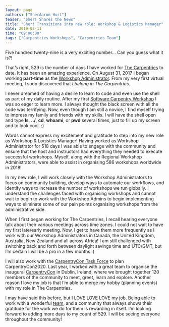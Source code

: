 ```yaml
---
layout: page
authors: ["SherAaron Hurt"]
teaser: "Sher! Shares the News"
title: "Sher! Transitions into new role: Workshop & Logistics Manager"
date: 2019-02-11
time: "09:00:00"
tags: ["Carpentries Workshops", "Carpentries Team"]
---
```


Five hundred twenty-nine is a very exciting number... Can you guess what it is?! 

That’s right, 529 is the number of days I have worked for [The Carpentries](https://www.carpentries.org/) to date. It has been an amazing experience. On August 31, 2017 I began working **part-time** as the [Workshop Administrator](https://datacarpentry.org/blog/2017/09/announce-sheraaron). From my very first virtual meeting, I soon discovered that *I belong in The Carpentries*. 

I never dreamed of having a desire to learn to code and even use the shell as part of my daily routine. After my first [Software Carpentry Workshop](https://umswc.github.io/2017-10-16-umswc/) I was so eager to learn more. I always thought the black screen with all the code was terrifying. Now, even though I am still a novice, I find myself trying to impress my family and friends with my skills. I will have the shell open and type __ls__, __../__, __cd__, __whoami__, or __pwd__ several times,  just to fill up my screen and to look cool. :) 

Words cannot express my excitement and gratitude to step into my new role as Workshop & Logistics Manager! Having worked as Workshop Administrator for 518 days I was able to engage with the community and ensure that the host and instructors had everything they needed to execute successful workshops.  Myself, along with the Regional Workshop Administrators, were able to assist in organising 586 workshops worldwide in 2018! 

In my new role, I will work closely with the Workshop Administrators to focus on community building, develop ways to automate our workflows, and identify ways to increase the number of workshops we run globally. I understand the challenges faced with organising workshops and cannot wait to begin to work with the Workshop Admins to begin implementing ways to eliminate some of our pain points organising workshops from the administrative side. 

When I first began working for The Carpentries, I recall hearing everyone talk about their various meetings across time zones. I could not wait to have my first late/early meeting. Now, I get to have them more frequently as I work with our Workshop Administrators in Canada, the United Kingdom, Australia, New Zealand and all across Africa! I am still challenged with switching back and forth between daylight savings time and UTC/GMT, but I’m certain I will be a pro in a few months :) 

I will also work with the [CarpentryCon Task Force](https://carpentries.org/carp-con-tf/) to plan CarpentryCon2020. Last year, I worked with a great team to organise the inaugural [CarpentryCon](http://www.carpentrycon.org/) in Dublin, Ireland, where we brought together 120 members of the community to meet, greet, learn and explore. Another reason I love my job is that I’m able to merge my hobby (planning events) with my role in The Carpentries. 

I may have said this before, but I LOVE LOVE LOVE my job. Being able to work with a wonderful [team](https://carpentries.org/team/), and a community that always shows their gratitude for the work we do for them is rewarding in itself. I’m looking forward to adding more days to my count of 529. I will be seeing everyone throughout the community!
